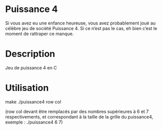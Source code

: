 Puissance 4
================
Si vous avez eu une enfance heureuse, vous avez probablement joué au célèbre jeu de société Puissance 4. Si ce n’est pas le cas, eh bien c’est le moment de rattraper ce manque.

Description
================
Jeu de puissance 4 en C

Utilisation
================
make
./puissance4 row col

(row col devant être remplacés par des nombres supérieures à 6 et 7 respectivements, et correspondant à la taille de la grille du puissance4, exemple :
./puissance4 6 7)
